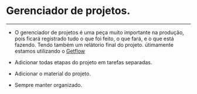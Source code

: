 # Gerenciador de projetos.

---


* O gerenciador de projetos é uma peça muito importante na produção, pois ficará registrado tudo o que foi feito, o que fará, e o que está fazendo. Tendo também um relátorio final do projeto. útimamente estamos utilizando o [Getflow](http://app.getflow.com)

* Adicionar todas etapas do projeto em tarefas separadas.

* Adicionar o material do projeto.

* Sempre manter organizado.
